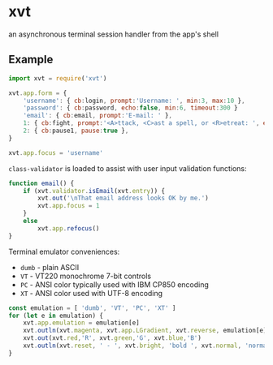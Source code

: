 # xvt

an asynchronous terminal session handler from the app's shell

## Example

```javascript
import xvt = require('xvt')

xvt.app.form = {
    'username': { cb:login, prompt:'Username: ', min:3, max:10 },
    'password': { cb:password, echo:false, min:6, timeout:300 }
    'email': { cb:email, prompt:'E-mail: ' },
    1: { cb:fight, prompt:'<A>ttack, <C>ast a spell, or <R>etreat: ', enter:'a', eol:false, match:/A|C|R/i },
    2: { cb:pause1, pause:true },
}

xvt.app.focus = 'username'
```

`class-validator` is loaded to assist with user input validation functions:

```javascript
function email() {
    if (xvt.validator.isEmail(xvt.entry)) {
        xvt.out('\nThat email address looks OK by me.')
        xvt.app.focus = 1
    }
    else
        xvt.app.refocus()
}
```

Terminal emulator conveniences:

* `dumb` - plain ASCII
* `VT` - VT220 monochrome 7-bit controls
* `PC` - ANSI color typically used with IBM CP850 encoding
* `XT` - ANSI color used with UTF-8 encoding

```javascript
const emulation = [ 'dumb', 'VT', 'PC', 'XT' ]
for (let e in emulation) {
    xvt.app.emulation = emulation[e]
    xvt.outln(xvt.magenta, xvt.app.LGradient, xvt.reverse, emulation[e], ' BANNER', xvt.noreverse, xvt.app.RGradient)
    xvt.out(xvt.red,'R', xvt.green,'G', xvt.blue,'B')
    xvt.outln(xvt.reset, ' - ', xvt.bright, 'bold ', xvt.normal, 'normal ', xvt.blink, 'flash ', xvt.noblink, xvt.faint, 'dim')
}
```
